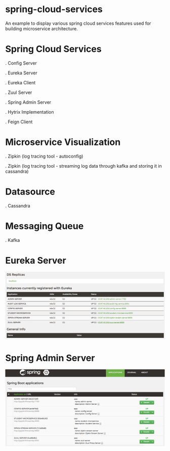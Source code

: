 # spring-cloud-services

An example to display various spring cloud services features used for building microservice architecture.

# Spring Cloud Services
. Config Server

. Eureka Server

. Eureka Client

. Zuul Server

. Spring Admin Server

. Hytrix Implementation

. Feign Client

# Microservice Visualization
. Zipkin (log tracing tool - autoconfig)

. Zipkin (log tracing tool - streaming log data through kafka and storing it in cassandra)

# Datasource
. Cassandra

# Messaging Queue
. Kafka


# Eureka Server
![Eureka Server](https://github.com/gopikrishhnaChokkalamani/spring-cloud-services/blob/master/spring-cloud-services/eureka-screenshot.png)

# Spring Admin Server
![Spring Admin Server](https://github.com/gopikrishhnaChokkalamani/spring-cloud-services/blob/master/spring-cloud-services/spring-admin-server-screenshot.png)
